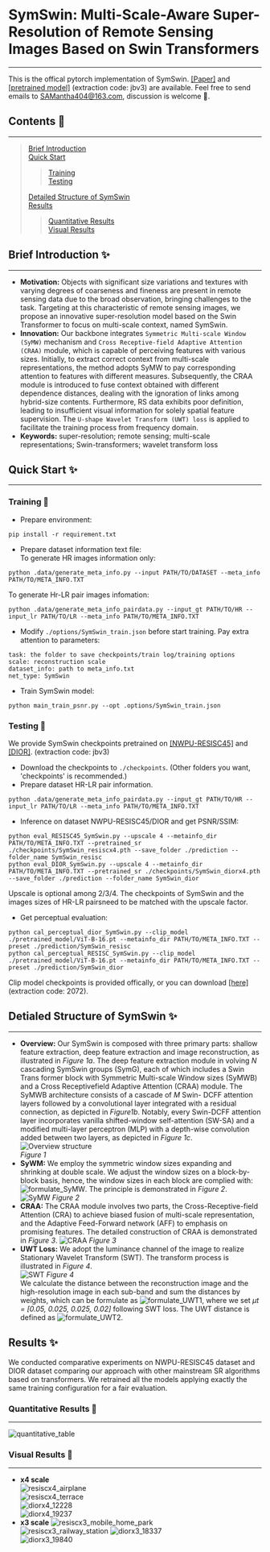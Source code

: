 # SymSwin: Multi-Scale-Aware Super-Resolution of Remote Sensing Images Based on Swin Transformers #
***
This is the offical pytorch implementation of SymSwin. [[Paper]](https://www.mdpi.com/2072-4292/16/24/4734) and [[pretrained model]](https://pan.baidu.com/s/1oVb69eNe2Xe-inGQYkosOA) (extraction code: jbv3) are available. Feel free to send emails to SAMantha404@163.com, discussion is welcome 🙌.  
## Contents 📖 ##  
***
>[Brief Introduction](#section1)  
>[Quick Start](#section2)  
>
>>[Training](#section21)  
>>[Testing](#section22)  
>>
>[Detailed Structure of SymSwin](#section3)  
>[Results](#section4)  
>>[Quantitative Results](#section41)  
>>[Visual Results](#section42)
>>
<a id='section1'></a>
## Brief Introduction ✨ ##
***
* **Motivation:** Objects with significant size variations and textures with varying degrees of coarseness and fineness are present in remote sensing data due to the broad observation, bringing challenges to the task. Targeting at this characteristic of remote sensing images, we propose an innovative super-resolution model based on the Swin Transformer to focus on multi-scale context, named SymSwin.  
* **Innovation:** Our backbone integrates `Symmetric Multi-scale Window (SyMW)` mechanism and `Cross Receptive-field Adaptive Attention (CRAA)` module, which is capable of perceiving features with various sizes. Initially, to extract correct context from multi-scale representations, the method adopts SyMW to pay corresponding attention to features with different measures. Subsequently, the CRAA module is introduced to fuse context obtained with different dependence distances, dealing with the ignoration of links among hybrid-size contents. Furthermore, RS data exhibits poor definition, leading to insufficient visual information for solely spatial feature supervision. The `U-shape Wavelet Transform (UWT) loss` is applied to facilitate the training process from frequency domain.  
* **Keywords:** super-resolution; remote sensing; multi-scale representations; Swin-transformers; wavelet transform loss  
<a id='section2'></a>
## Quick Start ✨ ##  
***
<a id='section21'></a>
### Training 💪 ###  
* Prepare environment:  
```
pip install -r requirement.txt
```  
* Prepare dataset information text file:  
To generate HR images information only:  
```
python .data/generate_meta_info.py --input PATH/TO/DATASET --meta_info PATH/TO/META_INFO.TXT
```  
 To generate Hr-LR pair images infomation:  
```
python .data/generate_meta_info_pairdata.py --input_gt PATH/TO/HR --input_lr PATH/TO/LR --meta_info PATH/TO/META_INFO.TXT
```  
* Modify `./options/SymSwin_train.json` before start training. Pay extra attention to parameters:  
```
task: the folder to save checkpoints/train log/training options  
scale: reconstruction scale  
dataset_info: path to meta_info.txt  
net_type: SymSwin
```  
* Train SymSwin model:  
```
python main_train_psnr.py --opt .options/SymSwin_train.json
```  
<a id='section22'></a>
### Testing 💪 ###  
We provide SymSwin checkpoints pretrained on [[NWPU-RESISC45]](https://pan.baidu.com/s/1oVb69eNe2Xe-inGQYkosOA) and [[DIOR]](https://pan.baidu.com/s/1oVb69eNe2Xe-inGQYkosOA). (extraction code: jbv3)  
* Download the checkpoints to `./checkpoints`. (Other folders you want, 'checkpoints' is recommended.)  
* Prepare dataset HR-LR pair information.  
```
python .data/generate_meta_info_pairdata.py --input_gt PATH/TO/HR --input_lr PATH/TO/LR --meta_info PATH/TO/META_INFO.TXT
```  
* Inference on dataset NWPU-RESISC45/DIOR and get PSNR/SSIM:
```
python eval_RESISC45_SymSwin.py --upscale 4 --metainfo_dir PATH/TO/META_INFO.TXT --pretrained_sr ./checkpoints/SymSwin_resiscx4.pth --save_folder ./prediction --folder_name SymSwin_resisc
python eval_DIOR_SymSwin.py --upscale 4 --metainfo_dir PATH/TO/META_INFO.TXT --pretrained_sr ./checkpoints/SymSwin_diorx4.pth --save_folder ./prediction --folder_name SymSwin_dior
```
Upscale is optional among 2/3/4. The checkpoints of SymSwin and the images sizes of HR-LR pairsneed to be matched with the upscale factor.  
* Get perceptual evaluation:  
```
python cal_perceptual_dior_SymSwin.py --clip_model ./pretrained_model/ViT-B-16.pt --metainfo_dir PATH/TO/META_INFO.TXT --preset ./prediction/SymSwin_resisc
python cal_perceptual_RESISC_SymSwin.py --clip_model ./pretrained_model/ViT-B-16.pt --metainfo_dir PATH/TO/META_INFO.TXT --preset ./prediction/SymSwin_dior
```
Clip model checkpoints is provided offically, or you can download [[here]](https://pan.baidu.com/s/1g8FYx9qAIUbEI1lHo4J-UQ) (extraction code: 2072).  
<a id='section3'></a>
## Detialed Structure of SymSwin ✨ ##
***
* **Overview:** Our SymSwin is composed with three primary parts: shallow feature extraction, deep feature extraction and image reconstruction, as illustrated in *Figure 1a*. The deep feature extraction module in volving *N* cascading SymSwin groups (SymG), each of which includes a Swin Trans former block with Symmetric Multi-scale Window sizes (SyMWB) and a Cross Receptivefield Adaptive Attention (CRAA) module. The SyMWB architecture consists of a cascade of *M* Swin- DCFF attention layers followed by a convolutional layer integrated with a residual connection, as depicted in *Figure1b*. Notably, every Swin-DCFF attention layer incorporates vanilla shifted-window self-attention (SW-SA) and a modified multi-layer perceptron (MLP) with a depth-wise convolution added between two layers, as depicted in *Figure 1c*.  
![Overview structure](https://github.com/SamJ404/SymSwin_master/blob/main/illstration/Fig1_overall_strructure.jpg)  
*Figure 1*  
* **SyWM:** We employ the symmetric window sizes expanding and shrinking at double scale. We adjust the window sizes on a block-by-block basis, hence, the window sizes in each block are complied with: ![formulate_SyMW](https://github.com/SamJ404/SymSwin_master/blob/main/illstration/formulate_SyWM.png). The principle is demonstrated in *Figure 2*.  
![SyMW](https://github.com/SamJ404/SymSwin_master/blob/main/illstration/Fig2_SyMW.png)
*Figure 2*
* **CRAA:** The  CRAA module involves two parts, the Cross-Receptive-field Attention (CRA) to achieve biased fusion of multi-scale representation, and the Adaptive Feed-Forward network (AFF) to emphasis on promising features. The detailed construction of CRAA is demonstrated in *Figure 3*.
![CRAA](https://github.com/SamJ404/SymSwin_master/blob/main/illstration/Fig3_CRAA.jpg)
*Figure 3*
* **UWT Loss:** We adopt the luminance channel of the image to realize Stationary Wavelet Transform (SWT). The transform process is illustrated in *Figure 4*.  
![SWT](https://github.com/SamJ404/SymSwin_master/blob/main/illstration/Fig4_SWT.jpg)
*Figure 4*  
We calculate the distance between the reconstruction image and the high-resolution image in each sub-band and sum the distances by weights, which can be formulate as ![formulate_UWT1](https://github.com/SamJ404/SymSwin_master/blob/main/illstration/formulate_UWT1.png), where we set *μt = [0.05, 0.025, 0.025, 0.02]* following SWT loss. The UWT distance is defined as ![formulate_UWT2](https://github.com/SamJ404/SymSwin_master/blob/main/illstration/formulate__UWT2.png).  
<a id='section4'></a>
## Results ✨ ##  
We conducted comparative experiments on NWPU-RESISC45 dataset and DIOR dataset comparing our approach with other mainstream SR algorithms based on transformers. We retrained all the models applying exactly the same training configuration for a fair evaluation.  
<a id='section41'></a>
### Quantitative Results 👀 ###  
***
![quantitative_table](https://github.com/SamJ404/SymSwin_master/blob/main/illstration/quantitative_table.png)  
<a id='section42'></a>
### Visual Results 👀 ###  
***
* **x4 scale**  
![resiscx4_airplane](https://github.com/SamJ404/SymSwin_master/blob/main/illstration/resiscx4_airplane365.jpg)  
![resiscx4_terrace](https://github.com/SamJ404/SymSwin_master/blob/main/illstration/resiscx4_terrace101.jpg)  
![diorx4_12228](https://github.com/SamJ404/SymSwin_master/blob/main/illstration/diorx4_12228.jpg)  
![diorx4_19237](https://github.com/SamJ404/SymSwin_master/blob/main/illstration/diorx4_19237.jpg)  
* **x3 scale**
![resiscx3_mobile_home_park](https://github.com/SamJ404/SymSwin_master/blob/main/illstration/resiscx3_mobile_home_park101.jpg)  
![resiscx3_railway_station](https://github.com/SamJ404/SymSwin_master/blob/main/illstration/resiscx3_railway_station501.jpg)
![diorx3_18337](https://github.com/SamJ404/SymSwin_master/blob/main/illstration/diorx3_18337.jpg)  
![diorx3_19840](https://github.com/SamJ404/SymSwin_master/blob/main/illstration/diorx3_19840.jpg)


